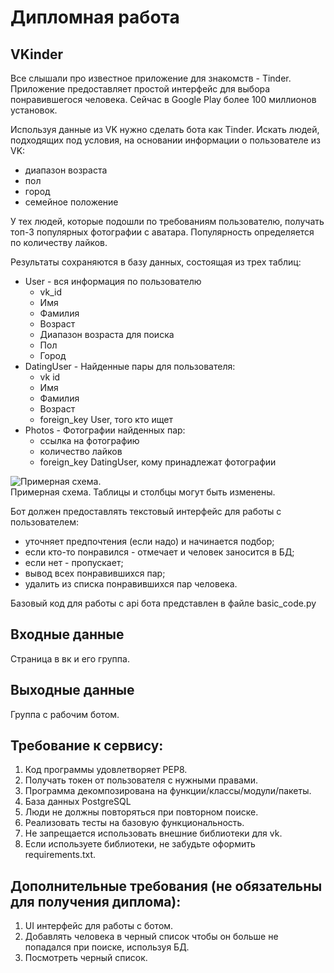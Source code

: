 # Дипломная работа


## VKinder
Все слышали про известное приложение для знакомств - Tinder. Приложение предоставляет простой интерфейс для выбора понравившегося человека. Сейчас в Google Play более 100 миллионов установок.

Используя данные из VK нужно сделать бота как Tinder. Искать людей, подходящих под условия, на основании информации о пользователе из VK:
- диапазон возраста
- пол
- город
- семейное положение


У тех людей, которые подошли по требованиям пользователю, получать топ-3 популярных фотографии с аватара. Популярность определяется по количеству лайков.

Результаты сохраняются в базу данных, состоящая из трех таблиц:
- User - вся информация по пользователю
  - vk_id
  - Имя
  - Фамилия
  - Возраст
  - Диапазон возраста для поиска
  - Пол
  - Город
- DatingUser - Найденные пары для пользователя:
  - vk id
  - Имя
  - Фамилия
  - Возраст
  - foreign_key User, того кто ищет
- Photos - Фотографии найденных пар:
  - ссылка на фотографию
  - количество лайков
  - foreign_key DatingUser, кому принадлежат фотографии
  
![Примерная схема.](https://user-images.githubusercontent.com/12861849/83272909-75388b00-a1d4-11ea-9bc1-b8122f6784bd.png)  
Примерная схема. Таблицы и столбцы могут быть изменены.  

Бот должен предоставлять текстовый интерфейс для работы с пользователем:
- уточняет предпочтения (если надо) и начинается подбор;
- если кто-то понравился - отмечает и человек заносится в БД;
- если нет - пропускает;
- вывод всех понравившихся пар;
- удалить из списка понравившихся пар человека.  

Базовый код для работы с api бота представлен в файле basic_code.py  



## Входные данные
Страница в вк и его группа.

## Выходные данные
Группа с рабочим ботом.

## Требование к сервису:
1. Код программы удовлетворяет PEP8.
2. Получать токен от пользователя с нужными правами.
3. Программа декомпозирована на функции/классы/модули/пакеты.
4. База данных PostgreSQL
5. Люди не должны повторяться при повторном поиске.
6. Реализовать тесты на базовую функциональность.
7. Не запрещается использовать внешние библиотеки для vk.
8. Если используете библиотеки, не забудьте оформить requirements.txt.



## Дополнительные требования (не обязательны для получения диплома):
1. UI интерфейс для работы с ботом.
2. Добавлять человека в черный список чтобы он больше не попадался при поиске, используя БД.
3. Посмотреть черный список.

 